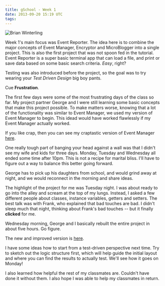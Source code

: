 ```yaml
---
title: gSchool - Week 1
date: 2013-09-20 15:19 UTC
tags:
---
```


![Brian Winterling](http://www.gravatar.com/avatar/d6cf7193827cd231b16b02884a459046.png "Brian")

Week 1's main focus was Event Reporter.  The idea here is to combine the major concepts of Event Manager, Encryptor and MicroBlogger into a single project.  This is also the first project that was not spoon fed in the tutorial.  Event Reporter is a super basic terminal app that can load a file, and print or save data based on some basic search criteria.  *Easy*, right?

Testing was also introduced before the project, so the goal was to try wearing your *Test Driven Design* big boy pants.

Cue **Frustration**.

The first few days were some of the most frustrating days of the class so far.  My project partner George and I were still learning some basic concepts that make this project possible.  To make matters worse, knowing that a lot of the functionality was similar to Event Manager, we used my version of Event Manager to begin.  This idead would have worked flawlessly if my Event Manager actually worked.

If you like crap, then you can see my craptastic version of Event Manager [here](https://github.com/bwinterling/event_reporter).

One really tough part of banging your head against a wall was that I didn't see my wife and kids for three days.  Monday, Tuesday and Wednesday all ended some time after 10pm.  This is not a recipe for marital bliss.  I'll have to figure out a way to balance this better going forward.

George has to pick up his daughters from school, and would grind away at night, and we would reconnect in the morning and share ideas.

The highlight of the project for me was Tuesday night.  I was about ready to go into the alley and scream at the top of my lungs.  Instead, I asked a few different people about classes, instance variables, getters and setters.  The best talk was with Frank, who explained that bad touches are bad.  I didn't sleep much that night, thinking about Frank's bad touches -- but it finally **clicked** for me.

Wednesday morning, George and I basically rebuilt the entire project in about five hours.  Go figure.

The new and improved version is [here](https://github.com/bwinterling/event_reporter2).

I have some ideas how to start from a test-driven perspective next time.  Try to sketch out the logic structure first, which will help guide the initial layout and where you can find the results to actually test.  We'll see how it goes on Monday!

I also learned how helpful the rest of my classmates are.  Couldn't have done it without them.  I also hope I was able to help my classmates in return.
